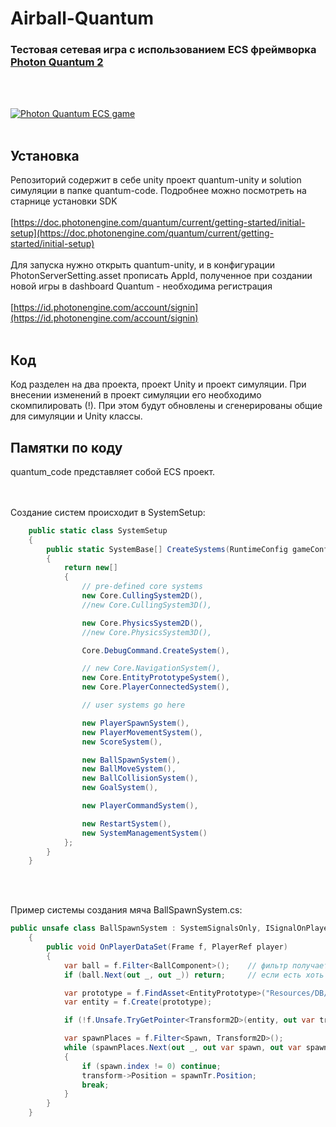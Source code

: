 # Airball-Quantum

### Тестовая сетевая игра с использованием ECS фреймворка [Photon Quantum 2](https://www.photonengine.com/quantum)
<br/>
<br/>

[![Photon Quantum ECS game](https://img.youtube.com/vi/RdnWkFfr25o/0.jpg)](https://www.youtube.com/watch?v=RdnWkFfr25o)
<br/>
<br/>
## Установка

Репозиторий содержит в себе unity проект quantum-unity и solution симуляции в папке quantum-code. Подробнее можно посмотреть на старнице установки SDK
<br><br>
[https://doc.photonengine.com/quantum/current/getting-started/initial-setup](https://doc.photonengine.com/quantum/current/getting-started/initial-setup)
<br><br>
Для запуска нужно открыть quantum-unity, и в конфигурации PhotonServerSetting.asset прописать AppId, полученное при создании новой игры в dashboard Quantum - необходима регистрация
<br><br>
[https://id.photonengine.com/account/signin](https://id.photonengine.com/account/signin)
<br><br>
## Код
Код разделен на два проекта, проект Unity и проект симуляции. При внесении изменений в проект симуляции его необходимо скомпилировать (!). При этом будут обновлены и сгенерированы общие для симуляции и Unity классы.


## Памятки по коду

quantum_code представляет собой ECS проект. 

<br><br>
Создание систем происходит в SystemSetup:


```C#
    public static class SystemSetup
    {
        public static SystemBase[] CreateSystems(RuntimeConfig gameConfig, SimulationConfig simulationConfig)
        {
            return new[]
            {
                // pre-defined core systems
                new Core.CullingSystem2D(),
                //new Core.CullingSystem3D(),

                new Core.PhysicsSystem2D(),
                //new Core.PhysicsSystem3D(),

                Core.DebugCommand.CreateSystem(),

                // new Core.NavigationSystem(),
                new Core.EntityPrototypeSystem(),
                new Core.PlayerConnectedSystem(),

                // user systems go here

                new PlayerSpawnSystem(),
                new PlayerMovementSystem(),
                new ScoreSystem(), 

                new BallSpawnSystem(),
                new BallMoveSystem(),
                new BallCollisionSystem(),
                new GoalSystem(),

                new PlayerCommandSystem(),

                new RestartSystem(),
                new SystemManagementSystem()
            };
        }
    }
```

<br><br>

Пример системы создания мяча BallSpawnSystem.cs:

```C#
public unsafe class BallSpawnSystem : SystemSignalsOnly, ISignalOnPlayerDataSet
    {
        public void OnPlayerDataSet(Frame f, PlayerRef player)
        {
            var ball = f.Filter<BallComponent>();    // фильтр получает все сущности (entity) содержащие компонент BallComponent
            if (ball.Next(out _, out _)) return;     // если есть хоть одна сущность с компонентом BallComponent, значит мяч создавать не нужно 

            var prototype = f.FindAsset<EntityPrototype>("Resources/DB/Ball|EntityPrototype");    // путь на ассет мяча
            var entity = f.Create(prototype);                                                     // создание сущности из ассета

            if (!f.Unsafe.TryGetPointer<Transform2D>(entity, out var transform)) return;          // получаем указатель на компонент Transform2D созданной игровой сущности

            var spawnPlaces = f.Filter<Spawn, Transform2D>();                                     // на сцене также есть объекты указывающие на места появления игроков и мяча, они представлены компонентами Spawn 
            while (spawnPlaces.Next(out _, out var spawn, out var spawnTr))                       // пробегаем по всем Spawn сущностям в цикле
            {
                if (spawn.index != 0) continue;                                                   // для мяча предусмотрен индекс 0
                transform->Position = spawnTr.Position;                                           // устанавливаем позицию мяча в точку со spawn.index = 0
                break;
            }
        }
    }
```
